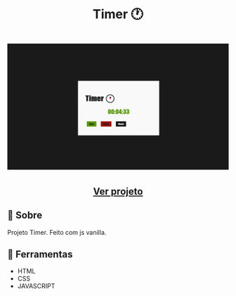 <h1 align=" center"> 
    Timer 🕐
</h1>

<h1>
    <img src="timer.png">
</h1>

<h2 align="center">
    <a href="https://matheusnlourenco.github.io/projeto-js-timer/">Ver projeto</a>
</h2>
<h2>🚨 Sobre </h2>

Projeto Timer. Feito com js vanilla.

<h2>🔨 Ferramentas </h2>

- HTML
- CSS
- JAVASCRIPT
